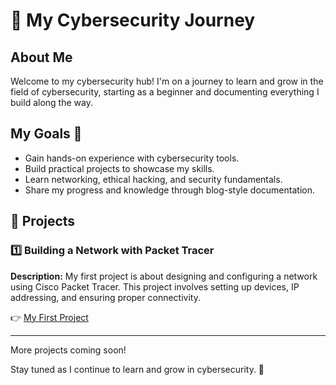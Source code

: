 # 🚀 My Cybersecurity Journey

## About Me
Welcome to my cybersecurity hub! I'm on a journey to learn and grow in the field of cybersecurity, starting as a beginner and documenting everything I build along the way.

## My Goals 🎯
- Gain hands-on experience with cybersecurity tools.
- Build practical projects to showcase my skills.
- Learn networking, ethical hacking, and security fundamentals.
- Share my progress and knowledge through blog-style documentation.

## 🔗 Projects
### 1️⃣ **Building a Network with Packet Tracer**
**Description:** My first project is about designing and configuring a network using Cisco Packet Tracer. This project involves setting up devices, IP addressing, and ensuring proper connectivity.

👉 <a href="https://github.com/CyberHeart7/packet-tracer-network" target="_blank">My First Project</a>

---
More projects coming soon!

Stay tuned as I continue to learn and grow in cybersecurity. 🚀
